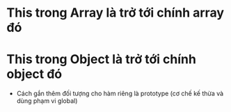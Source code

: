 # This trong Array là trở tới chính array đó

# This trong Object là trở tới chính object đó

- Cách gắn thêm đối tượng cho hàm riêng là prototype (cơ chế kế thừa và dùng phạm vi global)
